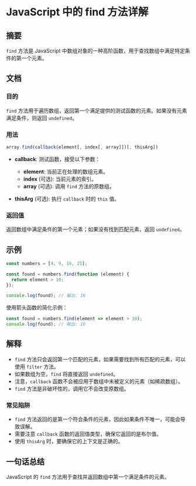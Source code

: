 <!--
Meta Description: # JavaScript 中的 find 方法详解 ## 摘要 `find` 方法是 JavaScript 中数组对象的一种高阶函数，用于查找数组中满足特定条件的第一个元素。 ## 文档 ### 目的 `find` 方法用于遍历数组，返回第一个满足提供的测试函数的元素。如果没有元素满足条件，则返回 ...
Meta Keywords: find, javascript, element, callback, found
-->

# JavaScript 中的 find 方法详解

## 摘要
`find` 方法是 JavaScript 中数组对象的一种高阶函数，用于查找数组中满足特定条件的第一个元素。

## 文档
### 目的
`find` 方法用于遍历数组，返回第一个满足提供的测试函数的元素。如果没有元素满足条件，则返回 `undefined`。

### 用法
```javascript
array.find(callback(element[, index[, array]])[, thisArg])
```

- **callback**: 测试函数，接受以下参数：
  - **element**: 当前正在处理的数组元素。
  - **index** (可选): 当前元素的索引。
  - **array** (可选): 调用 `find` 方法的原数组。
  
- **thisArg** (可选): 执行 `callback` 时的 `this` 值。

### 返回值
返回数组中满足条件的第一个元素；如果没有找到匹配元素，返回 `undefined`。

## 示例
```javascript
const numbers = [4, 9, 16, 25];

const found = numbers.find(function (element) {
  return element > 10;
});

console.log(found); // 输出: 16
```

使用箭头函数的简化示例：
```javascript
const found = numbers.find(element => element > 10);
console.log(found); // 输出: 16
```

## 解释
- `find` 方法只会返回第一个匹配的元素，如果需要找到所有匹配的元素，可以使用 `filter` 方法。
- 如果数组为空，`find` 将直接返回 `undefined`。
- 注意，`callback` 函数不会被应用于数组中未被定义的元素（如稀疏数组）。
- `find` 方法是非破坏性的，调用它不会改变原数组。

### 常见陷阱
- `find` 方法返回的是第一个符合条件的元素，因此如果条件不唯一，可能会导致误解。
- 需要注意 `callback` 函数的返回值类型，确保它返回的是布尔值。
- 使用 `thisArg` 时，要确保它的上下文是正确的。

## 一句话总结
JavaScript 的 `find` 方法用于查找并返回数组中第一个满足条件的元素。